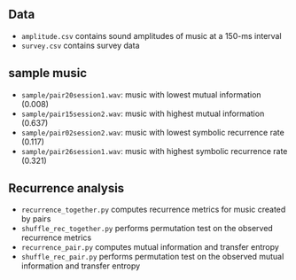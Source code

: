 ## Data
- `amplitude.csv` contains sound amplitudes of music at a 150-ms interval
- `survey.csv` contains survey data

## sample music
- `sample/pair20session1.wav`: music with lowest mutual information (0.008) 
- `sample/pair15session2.wav`: music with highest mutual information (0.637)
- `sample/pair02session2.wav`: music with lowest symbolic recurrence rate (0.117) 
- `sample/pair26session1.wav`: music with highest symbolic recurrence rate (0.321)

## Recurrence analysis
- `recurrence_together.py` computes recurrence metrics for music created by pairs
- `shuffle_rec_together.py` performs permutation test on the observed recurrence metrics
- `recurrence_pair.py` computes mutual information and transfer entropy
- `shuffle_rec_pair.py` performs permutation test on the observed mutual information and transfer entropy
